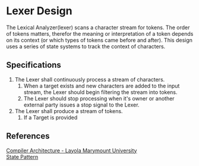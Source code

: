 # Lexer Design
The Lexical Analyzer(lexer) scans a character stream for tokens.  The order of tokens matters, therefor the meaning or interpretation of a token depends on its context (or which types of tokens came before and after).  This design uses a series of state systems to track the context of characters.

## Specifications
1. The Lexer shall continuously process a stream of characters.
    1. When a target exists and new characters are added to the input stream, the Lexer should begin filtering the stream into tokens. 
    1. The Lexer should stop processing when it's owner or another external party issues a stop signal to the Lexer.
1. The Lexer shall produce a stream of tokens.
    1. If a Target is provided 

## References
[Compiler Architecture - Layola Marymount University](https://cs.lmu.edu/~ray/notes/compilerarchitecture/)  
[State Pattern](https://www.tutorialspoint.com/design_pattern/state_pattern.htm)